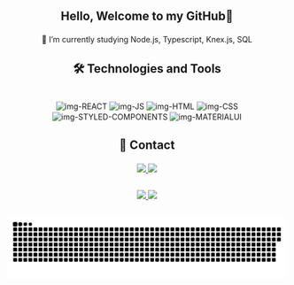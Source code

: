 ## <p align="center">Hello, Welcome to my GitHub👋</p>

<p align="center">🌱  I’m currently studying Node.js, Typescript, Knex.js, SQL </p>

## <p align="center">🛠 Technologies and Tools </p>

<div style="display: inline_block" align="center"><br>
  <img align="center" alt="img-REACT" height="30" width="100" src="https://img.shields.io/badge/React-20232A?style=for-the-badge&logo=react&logoColor=61DAFB"/>
  
  <img align="center" alt="img-JS" height="30" width="100" src="https://img.shields.io/badge/JavaScript-F7DF1E?style=for-the-badge&logo=javascript&logoColor=black">

  <img align="center" alt="img-HTML" height="30" width="100" src="https://img.shields.io/badge/HTML5-E34F26?style=for-the-badge&logo=html5&logoColor=white">
    
  <img align="center" alt="img-CSS" height="30" width="100" src="https://img.shields.io/badge/CSS3-1572B6?style=for-the-badge&logo=css3&logoColor=white"/>
  
  <img align="center" alt="img-STYLED-COMPONENTS" height="30" width="100" src="https://img.shields.io/badge/styled--components-DB7093?style=for-the-badge&logo=styled-components&logoColor=white"/>
  
  <img align="center" alt="img-MATERIALUI" height="30" width="100" src="https://img.shields.io/badge/Material--UI-0081CB?style=for-the-badge&logo=material-ui&logoColor=white"/>
  
</div>

## <p align="center">📧 Contact</p>
<div align="center"> 
  <a href = "mailto:gledsonlucas111@gmail.com">
    <img src="https://img.shields.io/badge/Gmail-D14836?style=for-the-badge&logo=gmail&logoColor=white" target="_blank"
  </a>
  <a href="https://www.linkedin.com/in/gledson-lucas-1b5873166/" target="_blank">
    <img src="https://img.shields.io/badge/-LinkedIn-%230077B5?style=for-the-badge&logo=linkedin&logoColor=white" target="_blank">
  </a>
</div>
  
##

<div align="center">
  <a href="https://github.com/gledsonlucas111">
    <img height="150em" src="https://github-readme-stats.vercel.app/api?username=gledsonlucas111&show_icons=true&theme=dark&include_all_commits=true&count_private=true"/>
  <img height="150em" src="https://github-readme-stats.vercel.app/api/top-langs/?username=gledsonlucas111&layout=compact&langs_count=7&theme=dark"/>
</div>

##
  
  
![Snake animation](https://github.com/GledsonLucas111/GledsonLucas111/blob/output/github-contribution-grid-snake.svg)

 
